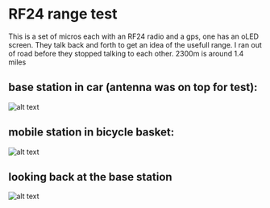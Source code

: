 # RF24 range test

This is a set of micros each with an RF24 radio and a gps, one has an oLED screen.
They talk back and forth to get an idea of the usefull range.
I ran out of road before they stopped talking to each other.
2300m is around 1.4 miles

## base station in car (antenna was on top for test):
![alt text](P5080014.JPG)
## mobile station in bicycle basket:
![alt text](P5080011.JPG)
## looking back at the base station
![alt text](P5080009.JPG)
